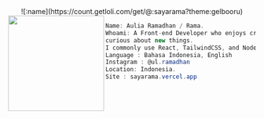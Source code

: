 <div align="center">
  ![:name](https://count.getloli.com/get/@:sayarama?theme:gelbooru)
</div>

<img align="left" src="https://i.imgur.com/JvFFGQA.png" width="195px"/> 

```csharp
Name: Aulia Ramadhan / Rama. 
Whoami: A Front-end Developer who enjoys creating side projects and
curious about new things.
I commonly use React, TailwindCSS, and NodeJS in my work.
Language : Bahasa Indonesia, English 
Instagram : @ul.ramadhan
Location: Indonesia.
Site : sayarama.vercel.app

```


